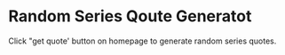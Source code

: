 # Random Series Qoute Generatot

Click "get quote' button on homepage to generate random series quotes. 
